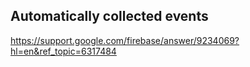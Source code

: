 ## Automatically collected events

https://support.google.com/firebase/answer/9234069?hl=en&ref_topic=6317484
